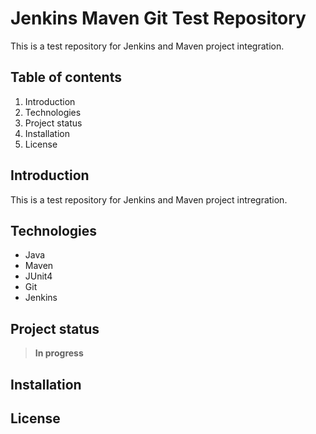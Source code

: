 # Jenkins Maven Git Test Repository

This is a test repository for Jenkins and Maven project integration.

## Table of contents
1. Introduction
2. Technologies
3. Project status
4. Installation
5. License

## Introduction
This is a test repository for Jenkins and Maven project intregration.

## Technologies
- Java
- Maven
- JUnit4
- Git
- Jenkins

## Project status
> **In progress**

## Installation

## License
